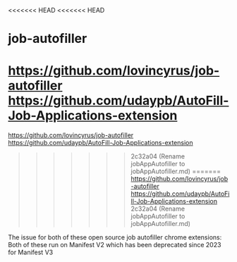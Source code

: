 <<<<<<< HEAD
<<<<<<< HEAD
# job-autofiller

<https://github.com/lovincyrus/job-autofiller>
<https://github.com/udaypb/AutoFill-Job-Applications-extension>
=======
https://github.com/lovincyrus/job-autofiller
https://github.com/udaypb/AutoFill-Job-Applications-extension
>>>>>>> 2c32a04 (Rename jobAppAutofiller to jobAppAutofiller.md)
=======
https://github.com/lovincyrus/job-autofiller
https://github.com/udaypb/AutoFill-Job-Applications-extension
>>>>>>> 2c32a04 (Rename jobAppAutofiller to jobAppAutofiller.md)

The issue for both of these open source job autofiller chrome extensions:
Both of these run on Manifest V2 which has been deprecated since 2023 for Manifest V3
